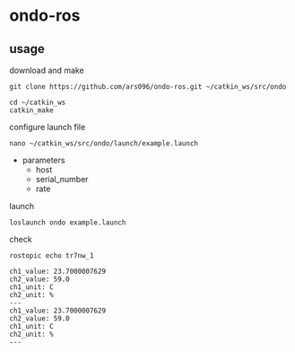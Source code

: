 # ondo-ros

## usage

download and make

    git clone https://github.com/ars096/ondo-ros.git ~/catkin_ws/src/ondo
    
    cd ~/catkin_ws
    catkin_make


configure launch file

    nano ~/catkin_ws/src/ondo/launch/example.launch

- parameters
  - host
  - serial_number
  - rate

launch

    loslaunch ondo example.launch


check

    rostopic echo tr7nw_1
    
    ch1_value: 23.7000007629
    ch2_value: 59.0
    ch1_unit: C
    ch2_unit: %
    ---
    ch1_value: 23.7000007629
    ch2_value: 59.0
    ch1_unit: C
    ch2_unit: %
    ---
